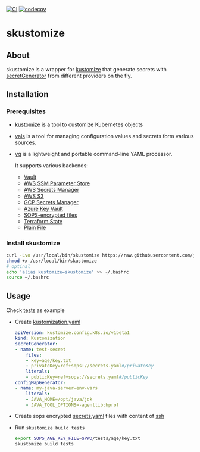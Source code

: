 [![CI](https://github.com/joelee2012/skustomize/actions/workflows/ci.yaml/badge.svg?branch=main)](https://github.com/joelee2012/skustomize/actions/workflows/ci.yaml)
[![codecov](https://codecov.io/gh/joelee2012/skustomize/branch/main/graph/badge.svg?token=HEKUTJ7AH2)](https://codecov.io/gh/joelee2012/skustomize)
# skustomize

## About

skustomize is a wrapper for [kustomize](https://github.com/kubernetes-sigs/kustomize) that generate secrets with [secretGenerator](https://kubectl.docs.kubernetes.io/references/kustomize/kustomization/secretgenerator/) from different providers on the fly.

## Installation

### Prerequisites

* [kustomize](https://github.com/kubernetes-sigs/kustomize) is a tool to customize Kubernetes objects
* [vals](https://github.com/helmfile/vals) is a tool for managing configuration values and secrets form various sources.
* [yq](https://github.com/mikefarah/yq) is a lightweight and portable command-line YAML processor.

    It supports various backends:

    * [Vault](https://github.com/helmfile/vals#vault)
    * [AWS SSM Parameter Store](https://github.com/helmfile/vals#aws-ssm-parameter-store)
    * [AWS Secrets Manager](https://github.com/helmfile/vals#aws-secrets-manager)
    * [AWS S3](https://github.com/helmfile/vals#aws-s3)
    * [GCP Secrets Manager](https://github.com/helmfile/vals#gcp-secrets-manager)
    * [Azure Key Vault](https://github.com/helmfile/vals#azure-key-vault)
    * [SOPS-encrypted files](https://github.com/helmfile/vals#sops)
    * [Terraform State](https://github.com/helmfile/vals#terraform-tfstate)
    * [Plain File](https://github.com/helmfile/vals#file)


### Install skustomize

```sh
curl -Lvo /usr/local/bin/skustomize https://raw.githubusercontent.com/joelee2012/skustomize/main/skustomize
chmod +x /usr/local/bin/skustomize
# optinal
echo 'alias kustomize=skustomize' >> ~/.bashrc
source ~/.bashrc
```


## Usage

Check [tests](./tests) as example

- Create [kustomization.yaml](./tests/kustomization.yaml)

    ```yaml
    apiVersion: kustomize.config.k8s.io/v1beta1
    kind: Kustomization
    secretGenerator:
    - name: test-secret
        files:
        - key=age/key.txt
        - privateKey=ref+sops://secrets.yaml#/privateKey
        literals:
        - publicKey=ref+sops://secrets.yaml#/publicKey
    configMapGenerator:
    - name: my-java-server-env-vars
        literals:
        - JAVA_HOME=/opt/java/jdk
        - JAVA_TOOL_OPTIONS=-agentlib:hprof
    ```

- Create sops encrypted [secrets.yaml](./tests/secrets.yaml) files with content of [ssh](./tests/ssh/)

- Run `skustomize build tests`

    ```sh
    export SOPS_AGE_KEY_FILE=$PWD/tests/age/key.txt
    skustomize build tests
    ```